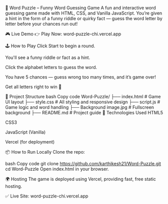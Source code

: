 🧩 Word Puzzle – Funny Word Guessing Game
A fun and interactive word guessing game made with HTML, CSS, and Vanilla JavaScript. You’re given a hint in the form of a funny riddle or quirky fact — guess the word letter by letter before your chances run out!

🎮 Live Demo
👉 Play Now: word-puzzle-chi.vercel.app

🕹️ How to Play
Click Start to begin a round.

You'll see a funny riddle or fact as a hint.

Click the alphabet letters to guess the word.

You have 5 chances — guess wrong too many times, and it’s game over!

Get all letters right to win 🎉


📁 Project Structure
bash
Copy code
Word-Puzzle/
├── index.html              # Game UI layout
├── style.css               # All styling and responsive design
├── script.js               # Game logic and word handling
├── Background image.jpg    # Fullscreen background
├── README.md               # Project guide
🚀 Technologies Used
HTML5

CSS3

JavaScript (Vanilla)

Vercel (for deployment)

📦 How to Run Locally
Clone the repo:

bash
Copy code
git clone https://github.com/karthikesh21/Word-Puzzle.git
cd Word-Puzzle
Open index.html in your browser.

🌍 Hosting
The game is deployed using Vercel, providing fast, free static hosting.

✅ Live Site: word-puzzle-chi.vercel.app
